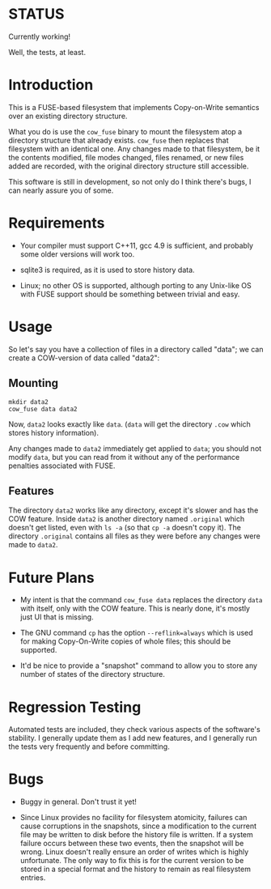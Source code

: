 # STATUS

Currently working!

Well, the tests, at least.

# Introduction

This is a FUSE-based filesystem that implements Copy-on-Write semantics over an existing directory structure.

What you do is use the `cow_fuse` binary to mount the filesystem atop a directory structure that already
exists. `cow_fuse` then replaces that filesystem with an identical one. Any changes made to that filesystem,
be it the contents modified, file modes changed, files renamed, or new files added are recorded, with the original
directory structure still accessible.

This software is still in development, so not only do I think there's bugs, I can nearly assure you of some.

# Requirements

* Your compiler must support C++11, gcc 4.9 is sufficient, and probably some older versions will
work too.

* sqlite3 is required, as it is used to store history data.

* Linux; no other OS is supported, although porting to any Unix-like OS with FUSE support
should be something between trivial and easy.

# Usage

So let's say you have a collection of files in a directory called "data"; we can create a COW-version of
data called "data2":

## Mounting

	mkdir data2
	cow_fuse data data2

Now, `data2` looks exactly like `data`. (`data` will get the directory `.cow` which stores history information).

Any changes made to `data2` immediately get applied to `data`; you should not modify `data`, but you can read from it
without any of the performance penalties associated with FUSE.

## Features

The directory `data2` works like any directory, except it's slower and has the COW feature. Inside `data2` is
another directory named `.original` which doesn't get listed, even with `ls -a` (so that `cp -a` doesn't
copy it). The directory `.original` contains all files as they were before any changes were made to `data2`.

# Future Plans

* My intent is that the command `cow_fuse data` replaces the directory `data` with itself, only with the COW feature. This 
is nearly done, it's mostly just UI that is missing.

* The GNU command `cp` has the option `--reflink=always` which is used for making
Copy-On-Write copies of whole files; this should be supported.

* It'd be nice to provide a "snapshot" command to allow you to store any number of states
of the directory structure.

# Regression Testing

Automated tests are included, they check various aspects of the software's stability. I
generally update them as I add new features, and I generally run the tests very frequently
and before committing.

# Bugs

* Buggy in general. Don't trust it yet!

* Since Linux provides no facility for filesystem atomicity, failures can cause corruptions
in the snapshots, since a modification to the current file may be written to disk
before the history file is written. If a system failure occurs between these two events,
then the snapshot will be wrong. Linux doesn't really ensure an order of writes which is highly
unfortunate. The only way to fix this is for the current version to be stored in a special
format and the history to remain as real filesystem entries.

